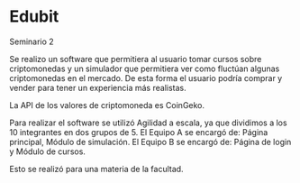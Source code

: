 # Edubit
 Seminario 2


Se realizo un software que permitiera al usuario tomar cursos sobre criptomonedas y un simulador que permitiera ver como fluctúan algunas criptomonedas en el mercado.
De esta forma el usuario podría comprar y vender para tener un experiencia más realistas.

La API de los valores de criptomoneda es CoinGeko.

Para realizar el software se utilizó Agilidad a escala, ya que dividimos a los 10 integrantes en dos grupos de 5.
El Equipo A se encargó de: Página principal, Módulo de simulación.
El Equipo B se encargó de: Página de login y Módulo de cursos.


Esto se realizó para una materia de la facultad.
